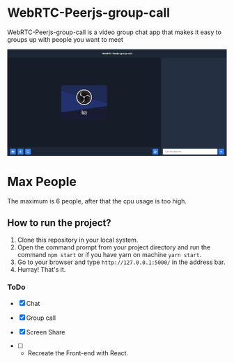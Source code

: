 # WebRTC-Peerjs-group-call
WebRTC-Peerjs-group-call is a video group chat app that makes it easy to groups up with people you want to meet

![IMG](./image.png)

# Max People
The maximum is 6 people, after that the cpu usage is too high.

## How to run the project?

1. Clone this repository in your local system.
2. Open the command prompt from your project directory and run the command `npm start` or if you have yarn on machine `yarn start`.
3. Go to your browser and type `http://127.0.0.1:5000/` in the address bar.
4. Hurray! That's it.

### ToDo

- [x] Chat
- [x] Group call  
- [x] Screen Share  

- [ ] - Recreate the Front-end with React.

